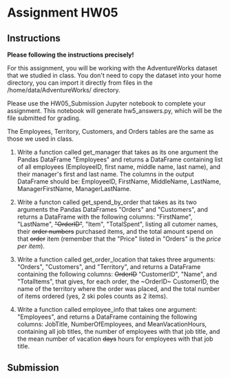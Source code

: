 # Assignment HW05
## Instructions
**Please following the instructions precisely!**

For this assignment, you will be working with the AdventureWorks dataset that we studied in class. You don't need to copy the dataset into your home directory, you can import it directly from files in the /home/data/AdventureWorks/ directory. 

Please use the HW05_Submission Jupyter notebook to complete your assignment. This notebook will generate hw5_answers.py, which will be the file submitted for grading.

The Employees, Territory, Customers, and Orders tables are the same as those we used in class.

1. Write a function called get_manager that takes as its one argument the Pandas DataFrame "Employees" and returns a DataFrame containing list of all employees (EmployeeID, first name, middle name, last name), and their manager's first and last name. The columns in the output DataFrame should be: EmployeeID, FirstName, MiddleName, LastName, ManagerFirstName, ManagerLastName.

2. Write a functon called get_spend_by_order that takes as its two arguments the Pandas DataFrames "Orders" and "Customers", and returns a DataFrame with the following columns: "FirstName", "LastName", ~~"OrderID"~~, "Item", "TotalSpent", listing all cutomer names, their ~~order numbers~~ purchased items, and the total amount spend on that ~~order~~ item (remember that the "Price" listed in "Orders" is the _price per item_).

3. Write a function called get_order_location that takes three arguments: "Orders", "Customers", and "Territory", and returns a DataFrame containing the following columns: ~~OrderID~~ "CustomerID", "Name", and "TotalItems", that gives, for each order, the ~OrderID~ CustomerID, the name of the territory where the order was placed, and the total number of items ordered (yes, 2 ski poles counts as 2 items). 

4. Write a function called employee_info that takes one argument: "Employees", and returns a DataFrame containing the following columns: JobTitle, NumberOfEmployees, and MeanVacationHours, containing all job titles, the number of employees with that job title, and the mean number of vacation ~~days~~ hours for employees with that job title. 

## Submission
